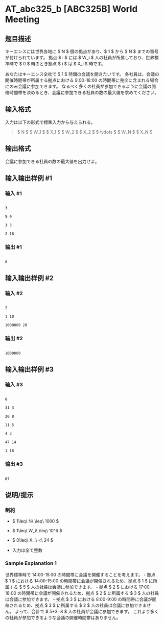 # AT_abc325_b [ABC325B] World Meeting

## 题目描述

[problemUrl]: https://atcoder.jp/contests/abc325/tasks/abc325_b

キーエンスには世界各地に $ N $ 個の拠点があり、$ 1 $ から $ N $ までの番号が付けられています。 拠点 $ i $ には $ W_i $ 人の社員が所属しており、世界標準時で $ 0 $ 時のとき拠点 $ i $ は $ X_i $ 時です。

あなたはキーエンス全社で $ 1 $ 時間の会議を開きたいです。 各社員は、会議の開催時間帯が所属する拠点における 9:00-18:00 の時間帯に完全に含まれる場合にのみ会議に参加できます。 なるべく多くの社員が参加できるように会議の開催時間帯を決めるとき、会議に参加できる社員の数の最大値を求めてください。

## 输入格式

入力は以下の形式で標準入力から与えられる。

> $ N $ $ W_1 $ $ X_1 $ $ W_2 $ $ X_2 $ $ \vdots $ $ W_N $ $ X_N $

## 输出格式

会議に参加できる社員の数の最大値を出力せよ。

## 输入输出样例 #1

### 输入 #1

```
3
5 0
3 3
2 18
```

### 输出 #1

```
8
```

## 输入输出样例 #2

### 输入 #2

```
2
1 10
1000000 20
```

### 输出 #2

```
1000000
```

## 输入输出样例 #3

### 输入 #3

```
6
31 3
20 8
11 5
4 3
47 14
1 18
```

### 输出 #3

```
67
```

## 说明/提示

### 制約

- $ 1\leq\ N\ \leq\ 1000 $
- $ 1\leq\ W_i\ \leq\ 10^6 $
- $ 0\leq\ X_i\ <\ 24 $
- 入力は全て整数
 
### Sample Explanation 1

世界標準時で 14:00-15:00 の時間帯に会議を開催することを考えます。 - 拠点 $ 1 $ における 14:00-15:00 の時間帯に会議が開催されるため、拠点 $ 1 $ に所属する $ 5 $ 人の社員は会議に参加できます。 - 拠点 $ 2 $ における 17:00-18:00 の時間帯に会議が開催されるため、拠点 $ 2 $ に所属する $ 3 $ 人の社員は会議に参加できます。 - 拠点 $ 3 $ における 8:00-9:00 の時間帯に会議が開催されるため、拠点 $ 3 $ に所属する $ 2 $ 人の社員は会議に参加できません。 よって、合計で $ 5+3=8 $ 人の社員が会議に参加できます。 これより多くの社員が参加できるような会議の開催時間帯はありません。